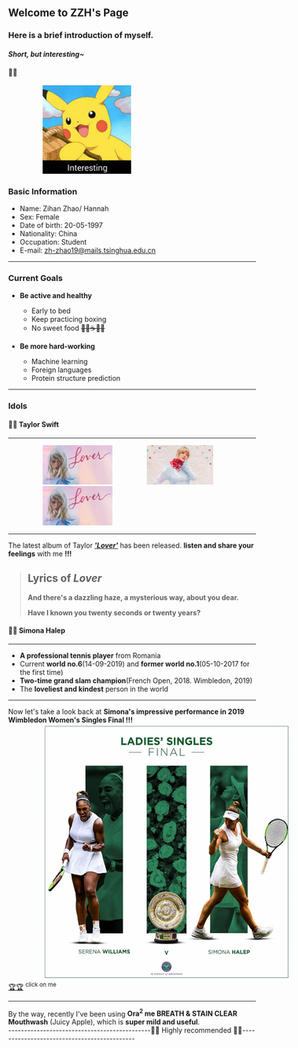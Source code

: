 ## Welcome to ZZH's Page

### Here is a brief introduction of myself.  
#### *Short, but interesting~*
#### 🌈🌈 

<img src="images/interesting.jpg" height="180" style="margin-left:5em">

### Basic Information
 * Name:  Zihan Zhao/ Hannah
 * Sex:  Female
 * Date of birth:  20-05-1997
 * Nationality:  China
 * Occupation:  Student
 * E-mail:  zh-zhao19@mails.tsinghua.edu.cn
 
---

### Current Goals
 * **Be active and healthy**
   * Early to bed
   * Keep practicing boxing 
   * No sweet food ~~🍬🍦☕️🍰🍹~~
   
 * **Be more hard-working**
   * Machine learning
   * Foreign languages
   * Protein structure prediction
   
---

### Idols
#### 🦋🦋 Taylor Swift
---

<img src="images/lover2.jpg" height="80" style="margin-left:5em"><img src="images/lover5.jpg" height="80" style="margin-left:5em"><img src="images/lover2.jpg" height="80" style="margin-left:5em">

---

The latest album of Taylor [***'Lover'***](https://music.163.com/#/album?id=80752440)  has been released. **listen and share your feelings** with me **!!!**

>Lyrics of ***Lover***   
>---  
>**And there's a dazzling haze, a mysterious way, about you dear.**  
>  
>**Have I known you twenty seconds or twenty years?**  


#### 🎾🎾 Simona Halep
---
 
 * **A professional tennis player** from Romania
 * Current **world no.6**(14-09-2019) and **former world no.1**(05-10-2017 for the first time)
 * **Two-time grand slam champion**(French Open, 2018. Wimbledon, 2019)
 * The **loveliest and kindest** person in the world
---

 
Now let's take a look back at **Simona's impressive performance in 2019 Wimbledon Women's Singles Final !!!**  
<img src="images/final.jpg" height="520" style="margin-left:5em">  [🏆🏆](https://www.iqiyi.com/v_19rs1nsfek.html#curid=3352211600_226792c87abe7d92eaf9d85a997c3fd8) <sup>click on me</sup>

---

By the way, recently I've been using **Ora<sup>2</sup> me BREATH & STAIN CLEAR Mouthwash** (Juicy Apple), which is **super mild and useful**.   
---------------------------------------------🌺🌺 Highly recommended 🌺🌺--------------------------------------------
